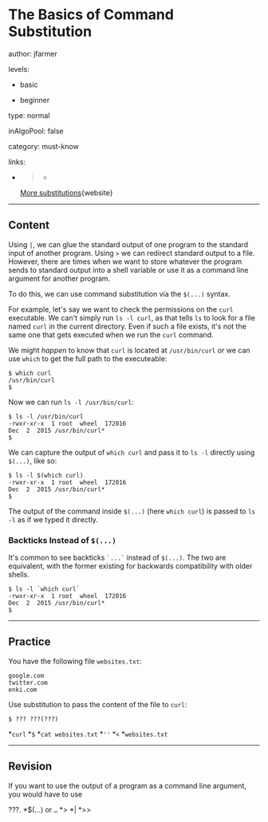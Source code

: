 # The Basics of Command Substitution
author: jfarmer

levels:

  - basic

  - beginner

type: normal

inAlgoPool: false

category: must-know

links:

  - >-
    [More
    substitutions](http://www.tldp.org/LDP/abs/html/commandsub.html){website}

---
## Content

Using `|`, we can glue the standard output of one program to the standard input of another program.  Using `>` we can redirect standard output to a file.  However, there are times when we want to store whatever the program sends to standard output into a shell variable or use it as a command line argument for another program.

To do this, we can use command substitution via the `$(...)` syntax.

For example, let's say we want to check the permissions on the `curl` executable.  We can't simply run `ls -l curl`, as that tells `ls` to look for a file named `curl` in the current directory.  Even if such a file exists, it's not the same one that gets executed when we run the `curl` command.

We might *happen* to know that `curl` is located at `/usr/bin/curl` or we can use `which` to get the full path to the executeable:

```console
$ which curl
/usr/bin/curl
$
```

Now we can run `ls -l /usr/bin/curl`:

```console
$ ls -l /usr/bin/curl
-rwxr-xr-x  1 root  wheel  172016
Dec  2  2015 /usr/bin/curl*
$
```

We can capture the output of `which curl` and pass it to `ls -l` directly using `$(...)`, like so:

```console
$ ls -l $(which curl)
-rwxr-xr-x  1 root  wheel  172016
Dec  2  2015 /usr/bin/curl*
$
```

The output of the command inside `$(...)` (here `which curl`) is passed to `ls -l` as if we typed it directly.

### Backticks Instead of `$(...)`

It's common to see backticks `` `...` `` instead of `$(...)`.  The two are equivalent, with the former existing for backwards compatibility with older shells.

```console
$ ls -l `which curl`
-rwxr-xr-x  1 root  wheel  172016
Dec  2  2015 /usr/bin/curl*
$
```

---
## Practice

You have the following file `websites.txt`:
```
google.com
twitter.com
enki.com
```
Use substitution to pass the content of the file to `curl`:
```
$ ??? ???(???)
```
*`curl`
*`$`
*`cat websites.txt`
*`''`
*`<`
*`websites.txt`

---
## Revision

If you want to use the output of a program as a command line argument, you would have to use 

???.
*$(…) or `…` 
*>
*|
*>>